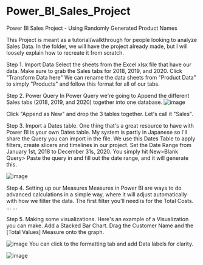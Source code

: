# Power_BI_Sales_Project
Power BI Sales Project - Using Randomly Generated Product Names


This Project is meant as a tutorial/walkthrough for people looking to analyze Sales Data.
In the folder, we will have the project already made, but I will loosely explain how to recreate it from scratch.

Step 1. Import Data
Select the sheets from the Excel xlsx file that have our data. Make sure to grab the Sales tabs for 2018, 2019, and 2020.
Click "Transform Data here"
We can rename the data sheets from "Product Data" to simply "Products" and follow this format for all of our tabs.

Step 2. Power Query
In Power Query we're going to Append the different Sales tabs (2018, 2019, and 2020) together into one database.
![image](https://user-images.githubusercontent.com/9376306/143663355-42ceb117-9bc4-49ee-b40f-1f57ded990c2.png)

Click "Append as New" and drop the 3 tables together. Let's call it "Sales".

Step 3. Import a Dates table.
One thing that's a great resource to have with Power BI is your own Dates table. My system is partly in Japanese so I'll share the Query you can import in the file. We use this Dates Table to apply filters, create slicers and timelines in our project. 
Set the Date Range from January 1st, 2018 to December 31s, 2020.
You simply hit New>Blank Query> Paste the query in and fill out the date range, and it will generate this.

![image](https://user-images.githubusercontent.com/9376306/143663451-8d2c619a-e917-4b54-85ab-9d1e42dff65c.png)


Step 4. Setting up our Measures
Measures in Power BI are ways to do advanced calculations in a simple way, where it will adjust automatically with how we filter the data.
The first filter you'll need is for the Total Costs.
...
...


Step 5. Making some visualizations.
Here's an example of a Visualization you can make.
Add a Stacked Bar Chart.
Drag the Customer Name and the [Total Values] Measure onto the graph.

![image](https://user-images.githubusercontent.com/9376306/143663795-5c2cf0e2-daaa-4f50-9b83-2524b9156dda.png)
You can click to the formatting tab and add Data labels for clarity.

![image](https://user-images.githubusercontent.com/9376306/143663816-e0dd23fa-67da-4c16-9966-428b1ff65b94.png)


